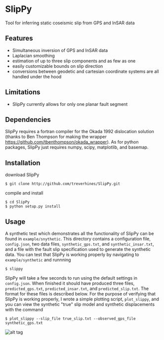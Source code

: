 # SlipPy
Tool for inferring static coseismic slip from GPS and InSAR data

## Features
 * Simultaneous inversion of GPS and InSAR data 
 * Laplacian smoothing
 * estimation of up to three slip components and as few as one 
 * easily customizable bounds on slip direction
 * conversions between geodetic and cartesian coordinate systems are all handled under the hood

## Limitations

 * SlipPy currently allows for only one planar fault segment
 
## Dependencies
SlipPy requires a fortran compiler for the Okada 1992 dislocation solution (thanks to Ben Thompson for making the wrapper https://github.com/tbenthompson/okada_wrapper). As for python packages, SlipPy just requires numpy, scipy, matplotlib, and basemap.   

## Installation
download SlipPy
```
$ git clone http://github.com/treverhines/SlipPy.git 
```
compile and install
```
$ cd SlipPy
$ python setup.py install
```
## Usage

A synthetic test which demonstrates all the functionality of SlipPy can be found in `example/snythetic`. This directory contains a configuration file, `config.json`, two data files, `synthetic_gps.txt`, and `synthetic_insar.txt`, and a file with the fault slip specification used to generate the synthetic data.  You can test that SlipPy is working properly by navigating to `example/synthetic` and runnning
```
$ slippy
```
SlipPy will take a few seconds to run using the default settings in `config.json`.  When finished it should have produced three files, `predicted_gps.txt`, `predicted_insar.txt`, and `predicted_slip.txt`. The format for these files is described below. For the purpose of verifying that SlipPy is working properly, I wrote a simple plotting script, `plot_slippy`, and you can view the synthetic "true" slip model and synthetic displacements with the command

```
$ plot_slippy --slip_file true_slip.txt --observed_gps_file synthetic_gps.txt
```
![alt tag](https://github.com/treverhines/SlipPy/tree/master/example/synthetic/.make_synthetic_data/true_slip.png)
